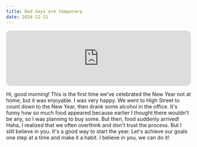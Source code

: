 ```yaml
---
title: Bad days are temporary
date: 2024-12-31
---
```

<iframe style="border-radius:12px" src="https://open.spotify.com/embed/track/47N81NMkB488fuOwOC3Oip?utm_source=generator" width="100%" height="152" frameBorder="0" allowfullscreen="" allow="autoplay; clipboard-write; encrypted-media; fullscreen; picture-in-picture" loading="lazy"></iframe>


Hi, good morning! This is the first time we've celebrated the New Year not at home, but it was enjoyable. I was very happy. We went to High Street to count down to the New Year, then drank some alcohol in the office. It's funny how so much food appeared because earlier I thought there wouldn't be any, so I was planning to buy some. But then, food suddenly arrived! Haha, I realized that we often overthink and don't trust the process. But I still believe in you. It's a good way to start the year. Let's achieve our goals one step at a time and make it a habit. I believe in you, we can do it!